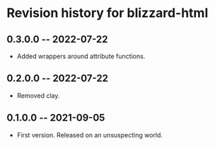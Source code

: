 # Revision history for blizzard-html

## 0.3.0.0 -- 2022-07-22

* Added wrappers around attribute functions.

## 0.2.0.0 -- 2022-07-22

* Removed clay.

## 0.1.0.0 -- 2021-09-05

* First version. Released on an unsuspecting world.
